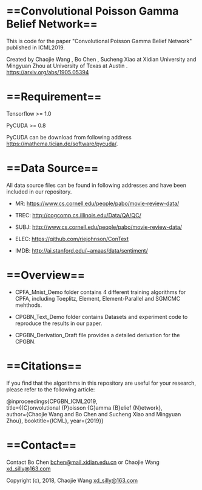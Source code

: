# ==Convolutional Poisson Gamma Belief Network==
This is code for the paper "Convolutional Poisson Gamma Belief Network" published in ICML2019. 

Created by Chaojie Wang , Bo Chen , Sucheng Xiao at Xidian University and Mingyuan Zhou at University of Texas at Austin
. https://arxiv.org/abs/1905.05394

# ==Requirement==
Tensorflow >= 1.0

PyCUDA >= 0.8 

PyCUDA can be download from following address https://mathema.tician.de/software/pycuda/.

# ==Data Source==
All data source files can be found in following addresses and have been included in our repository.

- MR: https://www.cs.cornell.edu/people/pabo/movie-review-data/

- TREC: http://cogcomp.cs.illinois.edu/Data/QA/QC/

- SUBJ: http://www.cs.cornell.edu/people/pabo/movie-review-data/

- ELEC: https://github.com/riejohnson/ConText

- IMDB: http://ai.stanford.edu/~amaas/data/sentiment/

# ==Overview==
- CPFA_Mnist_Demo folder contains 4 different training algorithms for CPFA, including Toeplitz, Element, Element-Parallel and SGMCMC mehthods.

- CPGBN_Text_Demo folder contains Datasets and experiment code to reproduce the results in our paper.

- CPGBN_Derivation_Draft file provides a detailed derivation for the CPGBN.

# ==Citations==
If you find that the algorithms in this repository are useful for your research, please refer to the following article:

@inproceedings{CPGBN_ICML2019,<br>
title={{C}onvolutional {P}oisson {G}amma {B}elief {N}etwork},<br>
author={Chaojie Wang and Bo Chen and Sucheng Xiao and Mingyuan Zhou}, booktitle={ICML}, year={2019}}

# ==Contact== 
Contact Bo Chen bchen@mail.xidian.edu.cn or Chaojie Wang xd_silly@163.com

Copyright (c), 2018, Chaojie Wang xd_silly@163.com
